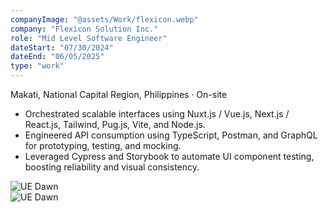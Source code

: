 ```yaml
---
companyImage: "@assets/Work/flexicon.webp"
company: "Flexicon Solution Inc."
role: "Mid Level Software Engineer"
dateStart: "07/30/2024"
dateEnd: "06/05/2025"
type: "work"
---
```


Makati, National Capital Region, Philippines · On-site

- Orchestrated scalable interfaces using Nuxt.js / Vue.js, Next.js / React.js, Tailwind, Pug.js, Vite, and Node.js.
- Engineered API consumption using TypeScript, Postman, and GraphQL for prototyping, testing, and mocking.
- Leveraged Cypress and Storybook to automate UI component testing, boosting reliability and visual consistency.

<div class="flex flex-col md:flex-row items-start md:items-center gap-6">
    <div class="flex-wrap w-11/12 md:w-1/3">
        <img src="/work/Flexicon1.webp" alt="UE Dawn" class="shadow-md rounded-md">
    </div>
    <div class="flex-wrap w-11/12 md:w-1/3">
        <img src="/work/Flexicon2.webp" alt="UE Dawn" class="shadow-md rounded-md">
    </div>
</div>
